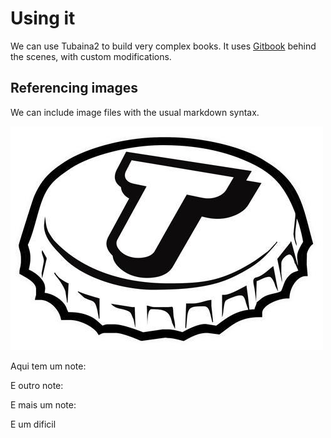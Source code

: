 # Using it

We can use Tubaina2 to build very complex books. It uses [Gitbook](http://gitbook.com) behind the scenes, with custom modifications.

## Referencing images

We can include image files with the usual markdown syntax.

![Tubaina](images/tubaina.jpg "Illustrative icon")

Aqui tem um note:

<!-- @note Anotacao # 1 -->

E outro note:
<!--@note 
Anotacao # 2
-->

E mais um note:

<!--@note 
	Anotacao # 3 \
	Com mais texto
	-->

E um dificil
<!--@note 
Anotacao # 4-->
